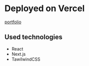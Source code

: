 # Deployed on Vercel

[portfolio](https://portfoliov2-0-wb2b.vercel.app/)

## Used technologies

- React
- Next.js
- TawilwindCSS

